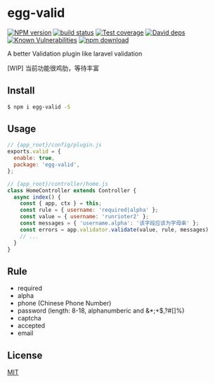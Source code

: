 # egg-valid

[![NPM version][npm-image]][npm-url]
[![build status][travis-image]][travis-url]
[![Test coverage][codecov-image]][codecov-url]
[![David deps][david-image]][david-url]
[![Known Vulnerabilities][snyk-image]][snyk-url]
[![npm download][download-image]][download-url]

[npm-image]: https://img.shields.io/npm/v/egg-valid.svg?style=flat-square
[npm-url]: https://npmjs.org/package/egg-valid
[travis-image]: https://img.shields.io/travis/Runrioter/egg-valid.svg?style=flat-square
[travis-url]: https://travis-ci.org/Runrioter/egg-valid
[codecov-image]: https://img.shields.io/codecov/c/github/Runrioter/egg-valid.svg?style=flat-square
[codecov-url]: https://codecov.io/github/Runrioter/egg-valid?branch=master
[david-image]: https://img.shields.io/david/Runrioter/egg-valid.svg?style=flat-square
[david-url]: https://david-dm.org/Runrioter/egg-valid
[snyk-image]: https://snyk.io/test/npm/egg-valid/badge.svg?style=flat-square
[snyk-url]: https://snyk.io/test/npm/egg-valid
[download-image]: https://img.shields.io/npm/dm/egg-valid.svg?style=flat-square
[download-url]: https://npmjs.org/package/egg-valid

A better Validation plugin like laravel validation

[WIP] 当前功能很鸡肋，等待丰富

## Install

```bash
$ npm i egg-valid -S
```

## Usage

```js
// {app_root}/config/plugin.js
exports.valid = {
  enable: true,
  package: 'egg-valid',
};

// {app_root}/controller/home.js
class HomeController extends Controller {
  async index() {
    const { app, ctx } = this;
    const rule = { username: 'required|alpha' };
    const value = { username: 'runrioter2' };
    const messages = { 'username.alpha': '该字段应该为字母串' };
    const errors = app.validator.validate(value, rule, messages)
    // ...
  }
}
```

## Rule

* required
* alpha
* phone (Chinese Phone Number)
* password (length: 8-18, alphanumberic and &*;+$,?#[]%)
* captcha
* accepted
* email

## License

[MIT](LICENSE)
